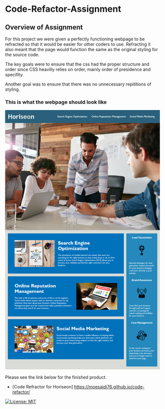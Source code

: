 # Code-Refactor-Assignment

## Overview of Assignment

For this project we were given a perfectly functioning webpage to be refracted so that it would be easier for other coders to use. Refracting it also meant that the page would function the same as the original styling for the source code. 

The key goals were to ensure that the css had the proper structure and order since CSS heavilly relies on order, mainly order of presidence and specifity. 

Another goal was to ensure that there was no unnecessary repititions of styling.

### This is what the webpage should look like

![Refactor-webpage](/Assets/images/01-HTML-Git-CSS_02-Homework_Assets_01-html-css-git-homework-demo.png)

Please see the link below for the finished product.

* [Code Refractor for Horiseon] https://moesaidi76.github.io/code-refactor/

[![License: MIT](https://img.shields.io/badge/License-MIT-yellow.svg)](https://opensource.org/licenses/MIT)


